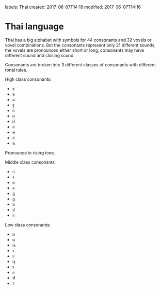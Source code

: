 labels: Thai
created: 2017-06-07T14:16
modified: 2017-06-07T14:16

# Thai language

Thai has a big alphabet with symbols for 44 consonants and 32 vovels or vovel combinations. But the consonants represent only 21 different sounds, the vovels are pronounced either short or long, consonants may have different sound and closing sound.

Consonants are broken into 3 different classes of consonants with different tonal rules.

High class consonants:

- ข
- ฃ
- ฉ
- ฐ
- ถ
- ผ
- ฝ
- ศ
- ษ
- ส
- ห

Pronounce in rising tone.

Middle class consonants:

- ก
- จ
- ด
- ต
- ฎ
- ฏ
- บ
- ป
- อ

Low class consonants:

- ม
- น
- ณ
- ง
- ย
- ญ
- ร
- ล
- ฬ
- ว
